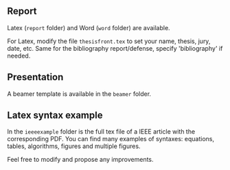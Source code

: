 ## Report

Latex (`report` folder) and Word (`word` folder) are available.

For Latex, modify the file `thesisfront.tex` to set your name, thesis, jury, date, etc.
Same for the bibliography report/defense, specify 'bibliography' if needed.
## Presentation

A beamer template is available in the `beamer` folder.

## Latex syntax example

In the `ieeeexample` folder is the full tex file of a IEEE article with the corresponding PDF. You can find many examples of syntaxes: equations, tables, algorithms, figures and multiple figures.

Feel free to modify and propose any improvements.
